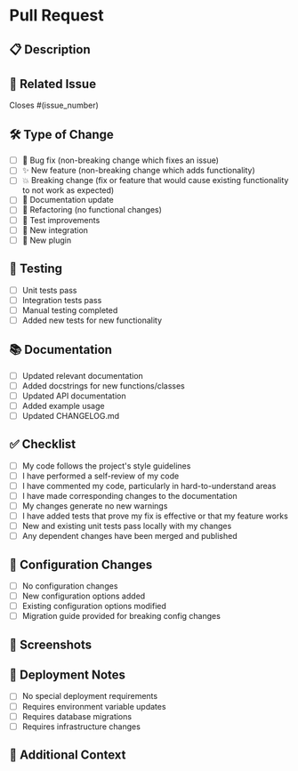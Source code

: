 # Pull Request

## 📋 Description

<!-- Provide a brief description of the changes in this PR -->

## 🔗 Related Issue

<!-- Link to the issue this PR addresses -->
Closes #(issue_number)

## 🛠️ Type of Change

<!-- Mark the relevant option with an "x" -->

- [ ] 🐛 Bug fix (non-breaking change which fixes an issue)
- [ ] ✨ New feature (non-breaking change which adds functionality)
- [ ] 💥 Breaking change (fix or feature that would cause existing functionality to not work as expected)
- [ ] 📖 Documentation update
- [ ] 🔧 Refactoring (no functional changes)
- [ ] 🧪 Test improvements
- [ ] 🔌 New integration
- [ ] 🧩 New plugin

## 🧪 Testing

<!-- Describe the tests you ran and/or added -->

- [ ] Unit tests pass
- [ ] Integration tests pass
- [ ] Manual testing completed
- [ ] Added new tests for new functionality

## 📚 Documentation

<!-- Check all that apply -->

- [ ] Updated relevant documentation
- [ ] Added docstrings for new functions/classes
- [ ] Updated API documentation
- [ ] Added example usage
- [ ] Updated CHANGELOG.md

## ✅ Checklist

<!-- Mark completed items with an "x" -->

- [ ] My code follows the project's style guidelines
- [ ] I have performed a self-review of my code
- [ ] I have commented my code, particularly in hard-to-understand areas
- [ ] I have made corresponding changes to the documentation
- [ ] My changes generate no new warnings
- [ ] I have added tests that prove my fix is effective or that my feature works
- [ ] New and existing unit tests pass locally with my changes
- [ ] Any dependent changes have been merged and published

## 🔧 Configuration Changes

<!-- If this PR introduces configuration changes, describe them -->

- [ ] No configuration changes
- [ ] New configuration options added
- [ ] Existing configuration options modified
- [ ] Migration guide provided for breaking config changes

## 📸 Screenshots

<!-- If applicable, add screenshots to help explain your changes -->

## 🚀 Deployment Notes

<!-- Any special deployment considerations -->

- [ ] No special deployment requirements
- [ ] Requires environment variable updates
- [ ] Requires database migrations
- [ ] Requires infrastructure changes

## 🤝 Additional Context

<!-- Add any other context about the pull request here -->
